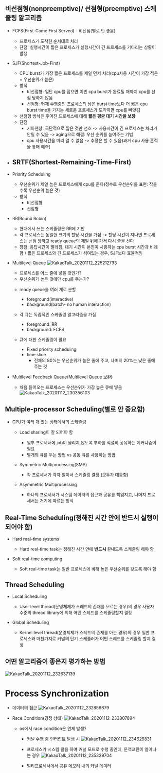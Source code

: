 ## 비선점형(nonpreemptive)/ 선점형(preemptive) 스케줄링 알고리즘
* FCFS(First-Come First Served) - 비선점(별로 안 좋음)
  - 프로세스가 도착한 순서대로 처리
  - 단점: 실행시간이 짧은 프로세스가 실행시간이 긴 프로세스를 기다리는 상황이 발생
  
* SJF(Shortest-Job-First)
  - CPU burst가 가장 짧은 프로세스를 제일 먼저 처리(cpu사용 시간이 가장 적은 = 우선순위가 높은)
  - 방식
    * 비선점형: 일단 cpu를 잡으면 이번 cpu burst가 완료될 때까지 cpu를 선점 당하지 않음 
    * 선점형: 현재 수행중인 프로세스의 남은 burst time보다 더 짧은 cpu burst time을 가지는 새로운 프로세스가 도착하면 cpu를 빼앗김
  - 선점형 방식은 주어진 프로세스에 대해 **짧은 평균 대기 시간을 보장**
  - 단점
    * 기아현상: 극단적으로 짧은 것만 선호 -> 사용시간이 긴 프로세스는 처리가 안될 수 있음 -> aging으로 해결: 우선 순위를 높여주는 기법
    * cpu 사용시간을 미리 알 수 없음 -> 추정은 할 수 있음(과거 cpu 사용 흔적을 통해 예측)
  
* SRTF(Shortest-Remaining-Time-First)
  - 
  
* Priority Scheduling
  - 우선순위가 제일 높은 프로세스에게 cpu를 준다(정수로 우선순위를 표현: 작을수록 우선순위 높은 것)
  - 방식
    * 비선점형
    * 선점형
    
* RR(Round Robin)
  - 현대에서 쓰는 스케줄링은 RR에 기반
  - 각 프로세스는 동일한 크기의 할당 시간을 가짐 -> 할당 시간이 지나면 프로세스는 선점 당하고 ready queue의 제일 뒤에 가서 다시 줄을 선다
  - 장점: 응답시간이 빨라짐, 대기 시간이 본인이 사용하는 cpu burst 시간과 비례함 / 짧은 프로세스와 긴 프로세스가 섞여있는 경우, SJF보다 효율적임
  
* Multilevel Queue
  ![KakaoTalk_20201112_225212793](https://user-images.githubusercontent.com/23302973/98948431-c4336c00-2539-11eb-8dc8-cb3465a65f93.jpg)
  - 프로세스를 어느 줄에 넣을 것인가?
  - 우선순위가 높은 것에만 cpu를 주는가?
  
  * ready queue를 여러 개로 분할
    - foreground(interactive)
    - background(batch- no human interaction)
    
  * 각 큐는 독립적인 스케줄링 알고리즘을 가짐
    - foreground: RR
    - background: FCFS
    
  * 큐에 대한 스케줄링이 필요
    - Fixed priority scheduling
    - time slice
      * 전체의 80%는 우선순위가 높은 줄에 주고, 나머지 20%는 낮은 줄에 주는 것

* Multilevel Feedback Queue(Multilevel Queue 보완)
  - 처음 들어오는 프로세스는 우선순위가 가장 높은 큐에 넣음 
  ![KakaoTalk_20201112_230356103](https://user-images.githubusercontent.com/23302973/98949709-67d14c00-253b-11eb-8015-00c0e3665f0e.jpg)


## Multiple-processor Scheduling(별로 안 중요함)
* CPU가 여러 개 있는 상태에서의 스케줄링

  - Load sharing이 잘 되어야 함
    * 일부 프로세서에 job이 몰리지 않도록 부하를 적절히 공유하는 메커니즘이 필요 
    * 별개의 큐를 두는 방법 vs 공동 큐를 사용하는 방법
    
  - Symmetric Multiprocessing(SMP)
    * 각 프로세서가 각자 알아서 스케줄링 결정 (모두가 대등함)
    
  - Asymmetric Multiprocessing
    * 하나의 프로세서가 시스템 데이터의 접근과 공유를 책임지고, 나머지 프로세서는 거기에 따르는 방식
    
## Real-Time Scheduling(**정해진 시간** 안에 반드시 실행이 되어야 함)
* Hard real-time systems
  - Hard real-time task는 정해진 시간 안에 **반드시** 끝내도록 스케줄링 해야 함
  
* Soft real-time computing
  - Soft real-time task는 일반 프로세스에 비해 높은 우선순위를 갖도록 해야 함
  
## Thread Scheduling
* Local Scheduling
  - User level thread(운영체제가 스레드의 존재를 모르는 경우)의 경우 사용자 수준의 thread library에 의해 어떤 스레드를 스케줄링할지 결정
  
* Global Scheduling
  - Kernel level thread(운영체제가 스레드의 존재를 아는 경우)의 경우 일반 프로세스와 마찬가지로 커널의 단기 스케줄러가 어떤 스레드를 스케줄링 할지 결정
  
## 어떤 알고리즘이 좋은지 평가하는 방법
![KakaoTalk_20201112_232637139](https://user-images.githubusercontent.com/23302973/98952233-8f75e380-253e-11eb-888a-84369e33d431.jpg)



# Process Synchronization
* 데이터의 접근
  ![KakaoTalk_20201112_232856879](https://user-images.githubusercontent.com/23302973/98953396-fcd64400-253f-11eb-985c-84319d3bb408.png)

* Race Condition(경쟁 상태)
  ![KakaoTalk_20201112_233807894](https://user-images.githubusercontent.com/23302973/98953566-2c854c00-2540-11eb-992b-f9c12c371737.jpg)

  - os에서 race condition은 언제 발생?
    * 커널 수행 중 인터럽트 발생 시
    ![KakaoTalk_20201112_234629831](https://user-images.githubusercontent.com/23302973/98954671-5f7c0f80-2541-11eb-9d84-00b1f0c18483.jpg)

    * 프로세스가 시스템 콜을 하여 커널 모드로 수행 중인데, 문맥교환이 일어나는 경우
    ![KakaoTalk_20201112_235329704](https://user-images.githubusercontent.com/23302973/98955541-5b042680-2542-11eb-871e-c6dc6b0917ef.jpg)
    
    * 멀티프로세서에서 공유 메모리 내의 커널 데이터
    
